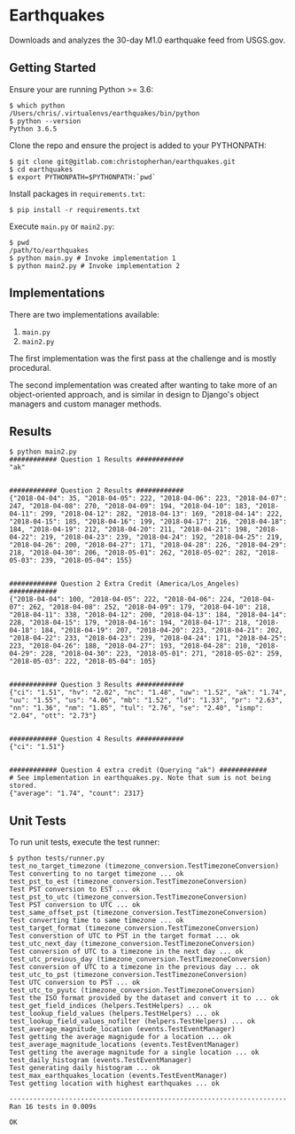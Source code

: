 # Earthquakes

Downloads and analyzes the 30-day M1.0 earthquake feed from USGS.gov.

## Getting Started
Ensure your are running Python >= 3.6:

    $ which python
    /Users/chris/.virtualenvs/earthquakes/bin/python
    $ python --version
    Python 3.6.5

Clone the repo and ensure the project is added to your PYTHONPATH:

    $ git clone git@gitlab.com:christopherhan/earthquakes.git
    $ cd earthquakes
    $ export PYTHONPATH=$PYTHONPATH:`pwd`

Install packages in `requirements.txt`:

    $ pip install -r requirements.txt


Execute `main.py` or `main2.py`:

    $ pwd
    /path/to/earthquakes
    $ python main.py # Invoke implementation 1
    $ python main2.py # Invoke implementation 2


## Implementations

There are two implementations available:

1. `main.py`
2. `main2.py`

The first implementation was the first pass at the challenge and is mostly
procedural.

The second implementation was created after wanting to take more
of an object-oriented approach, and is similar in design to Django's
object managers and custom manager methods.  


## Results

```
$ python main2.py
############ Question 1 Results ############
"ak"


############ Question 2 Results ############
{"2018-04-04": 35, "2018-04-05": 222, "2018-04-06": 223, "2018-04-07": 247, "2018-04-08": 270, "2018-04-09": 194, "2018-04-10": 183, "2018-04-11": 299, "2018-04-12": 282, "2018-04-13": 169, "2018-04-14": 222, "2018-04-15": 185, "2018-04-16": 199, "2018-04-17": 216, "2018-04-18": 184, "2018-04-19": 212, "2018-04-20": 211, "2018-04-21": 198, "2018-04-22": 219, "2018-04-23": 239, "2018-04-24": 192, "2018-04-25": 219, "2018-04-26": 200, "2018-04-27": 171, "2018-04-28": 226, "2018-04-29": 218, "2018-04-30": 206, "2018-05-01": 262, "2018-05-02": 282, "2018-05-03": 239, "2018-05-04": 155}


############ Question 2 Extra Credit (America/Los_Angeles) ############
{"2018-04-04": 100, "2018-04-05": 222, "2018-04-06": 224, "2018-04-07": 262, "2018-04-08": 252, "2018-04-09": 179, "2018-04-10": 218, "2018-04-11": 338, "2018-04-12": 200, "2018-04-13": 184, "2018-04-14": 228, "2018-04-15": 179, "2018-04-16": 194, "2018-04-17": 218, "2018-04-18": 184, "2018-04-19": 207, "2018-04-20": 223, "2018-04-21": 202, "2018-04-22": 233, "2018-04-23": 239, "2018-04-24": 171, "2018-04-25": 223, "2018-04-26": 188, "2018-04-27": 193, "2018-04-28": 210, "2018-04-29": 228, "2018-04-30": 223, "2018-05-01": 271, "2018-05-02": 259, "2018-05-03": 222, "2018-05-04": 105}


############ Question 3 Results ############
{"ci": "1.51", "hv": "2.02", "nc": "1.48", "uw": "1.52", "ak": "1.74", "uu": "1.55", "us": "4.06", "mb": "1.52", "ld": "1.33", "pr": "2.63", "nn": "1.36", "nm": "1.85", "tul": "2.76", "se": "2.40", "ismp": "2.04", "ott": "2.73"}


############ Question 4 Results ############
{"ci": "1.51"}


############ Question 4 extra credit (Querying "ak") ############
# See implementation in earthquakes.py. Note that sum is not being stored.
{"average": "1.74", "count": 2317}

```


## Unit Tests

To run unit tests, execute the test runner:

```
$ python tests/runner.py
test_no_target_timezone (timezone_conversion.TestTimezoneConversion)
Test converting to no target timezone ... ok
test_pst_to_est (timezone_conversion.TestTimezoneConversion)
Test PST conversion to EST ... ok
test_pst_to_utc (timezone_conversion.TestTimezoneConversion)
Test PST conversion to UTC ... ok
test_same_offset_pst (timezone_conversion.TestTimezoneConversion)
Test converting time to same timezone ... ok
test_target_format (timezone_conversion.TestTimezoneConversion)
Test converstion of UTC to PST in the target format ... ok
test_utc_next_day (timezone_conversion.TestTimezoneConversion)
Test conversion of UTC to a timezone in the next day ... ok
test_utc_previous_day (timezone_conversion.TestTimezoneConversion)
Test conversion of UTC to a timezone in the previous day ... ok
test_utc_to_pst (timezone_conversion.TestTimezoneConversion)
Test UTC conversion to PST ... ok
test_utc_to_pyutc (timezone_conversion.TestTimezoneConversion)
Test the ISO format provided by the dataset and convert it to ... ok
test_get_field_indices (helpers.TestHelpers) ... ok
test_lookup_field_values (helpers.TestHelpers) ... ok
test_lookup_field_values_nofilter (helpers.TestHelpers) ... ok
test_average_magnitude_location (events.TestEventManager)
Test getting the average magnigude for a location ... ok
test_average_magnitude_locations (events.TestEventManager)
Test getting the average magnitude for a single location ... ok
test_daily_histogram (events.TestEventManager)
Test generating daily histogram ... ok
test_max_earthquakes_location (events.TestEventManager)
Test getting location with highest earthquakes ... ok

----------------------------------------------------------------------
Ran 16 tests in 0.009s

OK
```
